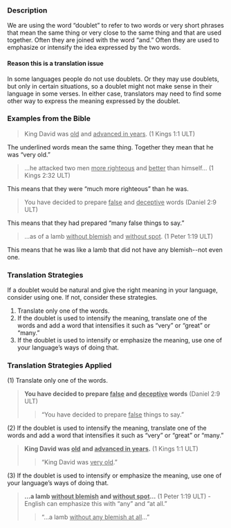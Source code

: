 

### Description

We are using the word “doublet” to refer to two words or very short phrases that mean the same thing or very close to the same thing and that are used together. Often they are joined with the word “and.” Often they are used to emphasize or intensify the idea expressed by the two words.

#### Reason this is a translation issue

In some languages people do not use doublets. Or they may use doublets, but only in certain situations, so a doublet might not make sense in their language in some verses. In either case, translators may need to find some other way to express the meaning expressed by the doublet.

### Examples from the Bible

> King David was <u>old</u> and <u>advanced in years</u>. (1 Kings 1:1 ULT)

The underlined words mean the same thing. Together they mean that he was “very old.”

 > …he attacked two men <u>more righteous</u> and <u>better</u> than himself… (1 Kings 2:32 ULT)

This means that they were “much more righteous” than he was.

> You have decided to prepare <u>false</u> and <u>deceptive</u> words (Daniel 2:9 ULT)

This means that they had prepared “many false things to say.”

> …as of a lamb <u>without blemish</u> and <u>without spot</u>. (1 Peter 1:19 ULT)

This means that he was like a lamb that did not have any blemish--not even one.

### Translation Strategies

If a doublet would be natural and give the right meaning in your language, consider using one. If not, consider these strategies.

1. Translate only one of the words.
1. If the doublet is used to intensify the meaning, translate one of the words and add a word that intensifies it such as “very” or “great” or “many.”
1. If the doublet is used to intensify or emphasize the meaning, use one of your language’s ways of doing that.

### Translation Strategies Applied

(1) Translate only one of the words.

> **You have decided to prepare <u>false</u> and <u>deceptive</u> words** (Daniel 2:9 ULT)
>> “You have decided to prepare <u>false</u> things to say.”

(2) If the doublet is used to intensify the meaning, translate one of the words and add a word that intensifies it such as “very” or “great” or “many.”

> **King David was <u>old</u> and <u>advanced in years</u>.** (1 Kings 1:1 ULT)
>> “King David was <u>very old</u>.”

(3) If the doublet is used to intensify or emphasize the meaning, use one of your language’s ways of doing that.

> **…a lamb <u>without blemish</u> and <u>without spot</u>…** (1 Peter 1:19 ULT) - English can emphasize this with “any” and “at all.”
>> “…a lamb <u>without any blemish at all</u>…”

